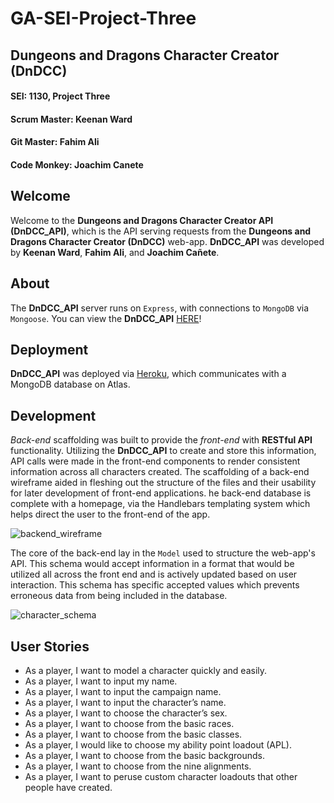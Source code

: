 # GA-SEI-Project-Three

## Dungeons and Dragons Character Creator (DnDCC)

#### SEI: 1130, Project Three

#### Scrum Master: Keenan Ward

#### Git Master: Fahim Ali

#### Code Monkey: Joachim Canete

## Welcome

Welcome to the **Dungeons and Dragons Character Creator API (DnDCC_API)**, which is the API serving requests from the **Dungeons and Dragons Character Creator (DnDCC)** web-app. **DnDCC_API** was developed by **Keenan Ward**, **Fahim Ali**, and **Joachim Cañete**.

## About

The **DnDCC_API** server runs on `Express`, with connections to `MongoDB` via `Mongoose`. You can view the **DnDCC_API** [HERE](https://dndcc-api.herokuapp.com/characters)!

## Deployment

**DnDCC_API** was deployed via [Heroku](https://www.heroku.com/), which communicates with a MongoDB database on Atlas.

## Development

_Back-end_ scaffolding was built to provide the _front-end_ with **RESTful API** functionality. Utilizing the **DnDCC_API** to create and store this information, API calls were made in the front-end components to render consistent information across all characters created. The scaffolding of a back-end wireframe aided in fleshing out the structure of the files and their usability for later development of front-end applications. he back-end database is complete with a homepage, via the Handlebars templating system which helps direct the user to the front-end of the app.

![backend_wireframe](https://i.imgur.com/c5wSmus.png)

The core of the back-end lay in the `Model` used to structure the web-app's API. This schema would accept information in a format that would be utilized all across the front end and is actively updated based on user interaction. This schema has specific accepted values which prevents erroneous data from being included in the database.

![character_schema](https://i.imgur.com/qMgF7I7.png)

## User Stories

-  As a player, I want to model a character quickly and easily.
-  As a player, I want to input my name.
-  As a player, I want to input the campaign name.
-  As a player, I want to input the character’s name.
-  As a player, I want to choose the character’s sex.
-  As a player, I want to choose from the basic races.
-  As a player, I want to choose from the basic classes.
-  As a player, I would like to choose my ability point loadout (APL).
-  As a player, I want to choose from the basic backgrounds.
-  As a player, I want to choose from the nine alignments.
-  As a player, I want to peruse custom character loadouts that other people have created.
